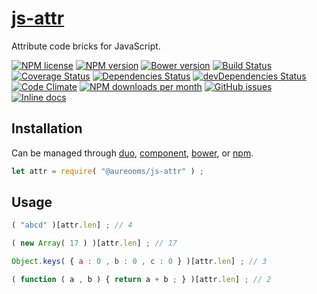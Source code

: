 [js-attr](http://aureooms.github.io/js-attr)
==

Attribute code bricks for JavaScript.

[![NPM license](http://img.shields.io/npm/l/@aureooms/js-attr.svg?style=flat)](https://raw.githubusercontent.com/aureooms/js-attr/master/LICENSE)
[![NPM version](http://img.shields.io/npm/v/@aureooms/js-attr.svg?style=flat)](https://www.npmjs.org/package/@aureooms/js-attr)
[![Bower version](http://img.shields.io/bower/v/@aureooms/js-attr.svg?style=flat)](http://bower.io/search/?q=@aureooms/js-attr)
[![Build Status](http://img.shields.io/travis/aureooms/js-attr.svg?style=flat)](https://travis-ci.org/aureooms/js-attr)
[![Coverage Status](http://img.shields.io/coveralls/aureooms/js-attr.svg?style=flat)](https://coveralls.io/r/aureooms/js-attr)
[![Dependencies Status](http://img.shields.io/david/aureooms/js-attr.svg?style=flat)](https://david-dm.org/aureooms/js-attr#info=dependencies)
[![devDependencies Status](http://img.shields.io/david/dev/aureooms/js-attr.svg?style=flat)](https://david-dm.org/aureooms/js-attr#info=devDependencies)
[![Code Climate](http://img.shields.io/codeclimate/github/aureooms/js-attr.svg?style=flat)](https://codeclimate.com/github/aureooms/js-attr)
[![NPM downloads per month](http://img.shields.io/npm/dm/@aureooms/js-attr.svg?style=flat)](https://www.npmjs.org/package/@aureooms/js-attr)
[![GitHub issues](http://img.shields.io/github/issues/aureooms/js-attr.svg?style=flat)](https://github.com/aureooms/js-attr/issues)
[![Inline docs](http://inch-ci.org/github/aureooms/js-attr.svg?branch=master&style=shields)](http://inch-ci.org/github/aureooms/js-attr)

## Installation

Can be managed through [duo](https://github.com/duojs/duo),
[component](https://github.com/componentjs/component),
[bower](https://github.com/bower/bower), or
[npm](https://github.com/npm/npm).

```js
let attr = require( "@aureooms/js-attr" ) ;
```

## Usage

```js
( "abcd" )[attr.len] ; // 4

( new Array( 17 ) )[attr.len] ; // 17

Object.keys( { a : 0 , b : 0 , c : 0 } )[attr.len] ; // 3

( function ( a , b ) { return a + b ; } )[attr.len] ; // 2
```
